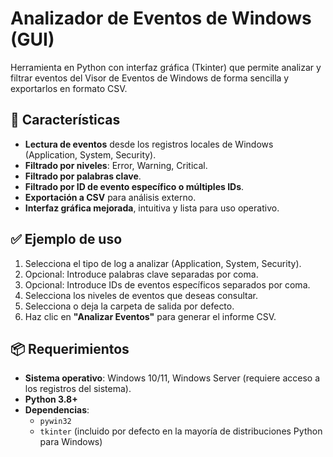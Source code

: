 # Analizador de Eventos de Windows (GUI)

Herramienta en Python con interfaz gráfica (Tkinter) que permite analizar y filtrar eventos del Visor de Eventos de Windows de forma sencilla y exportarlos en formato CSV.

## 🚀 Características

- **Lectura de eventos** desde los registros locales de Windows (Application, System, Security).
- **Filtrado por niveles**: Error, Warning, Critical.
- **Filtrado por palabras clave**.
- **Filtrado por ID de evento específico o múltiples IDs**.
- **Exportación a CSV** para análisis externo.
- **Interfaz gráfica mejorada**, intuitiva y lista para uso operativo.

## ✅ Ejemplo de uso

1. Selecciona el tipo de log a analizar (Application, System, Security).
2. Opcional: Introduce palabras clave separadas por coma.
3. Opcional: Introduce IDs de eventos específicos separados por coma.
4. Selecciona los niveles de eventos que deseas consultar.
5. Selecciona o deja la carpeta de salida por defecto.
6. Haz clic en **"Analizar Eventos"** para generar el informe CSV.

## 📦 Requerimientos

- **Sistema operativo**: Windows 10/11, Windows Server (requiere acceso a los registros del sistema).
- **Python 3.8+**
- **Dependencias**:
  - `pywin32`
  - `tkinter` (incluido por defecto en la mayoría de distribuciones Python para Windows)
